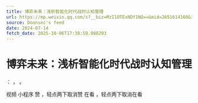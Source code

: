 ```yaml
---
title: 博弈未来：浅析智能化时代战时认知管理
url: https://mp.weixin.qq.com/s?__biz=MzI1OTExNDY1NQ==&mid=2651614160&idx=1&sn=0de00345ed28b27bc4190df9f7099377
source: Doonsec's feed
date: 2024-07-14
fetch_date: 2025-10-06T17:38:58.988293
---
```


# 博弈未来：浅析智能化时代战时认知管理

：
，
。

视频
小程序
赞
，轻点两下取消赞
在看
，轻点两下取消在看